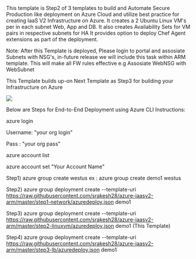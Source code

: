 <html>
<h>
This template is Step2 of 3 templates to build and Automate Secure Production like deployment on Azure Cloud and utilize best practice for creating IaaS V2 Infrastructure on Azure.
</h>
It creates a 2 Ubuntu Linux VM's per in each subnet Web, App and DB.
It also creates  Availability Sets for VM pairs in respective subnets for HA
It provides option to deploy Chef Agent extensions as part of the deployment.

Note: After this Template is deployed, Please login to portal and assosiate Subnets with NSG's, in-future release we will include this task within ARM template. This will make all FW rules effective e.g Assosiate WebNSG with WebSubnet

This Template builds up-on Next Template as Step3 for building your Infrastructure on Azure

<a href="https://portal.azure.com/#create/Microsoft.Template/uri/https%3A%2F%2Fraw.githubusercontent.com%2Fsrakesh28%2Fdemo-working%2Fmaster%2Fstep2-linuxvm%2Fazuredeploy.json" target="_blank">
    <img src="http://azuredeploy.net/deploybutton.png"/>
</a>

Below are Steps for End-to-End Deployment using  Azure CLI Instructions:

azure login

Username: "your org login"

Pass : "your org pass"

azure account list

azure account set "Your Account Name"


Step1) azure group create <resource group name> <resource group location> westus
ex : azure group create demo1 westus

Step2) azure group deployment create --template-uri https://raw.githubusercontent.com/srakesh28/azure-iaasv2-arm/master/step1-network/azuredeploy.json demo1

Step3) azure group deployment create --template-uri https://raw.githubusercontent.com/srakesh28/azure-iaasv2-arm/master/step2-linuxvm/azuredeploy.json demo1 (This Template)

Step4) azure group deployment create --template-uri https://raw.githubusercontent.com/srakesh28/azure-iaasv2-arm/master/step3-lb/azuredeploy.json demo1


</html>
